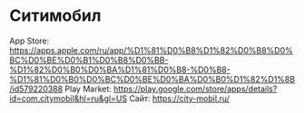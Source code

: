 # Ситимобил

App Store: https://apps.apple.com/ru/app/%D1%81%D0%B8%D1%82%D0%B8%D0%BC%D0%BE%D0%B1%D0%B8%D0%BB-%D1%82%D0%B0%D0%BA%D1%81%D0%B8-%D0%B8-%D1%81%D0%B0%D0%BC%D0%BE%D0%BA%D0%B0%D1%82%D1%8B/id579220388
Play Market: https://play.google.com/store/apps/details?id=com.citymobil&hl=ru&gl=US
Сайт: https://city-mobil.ru/